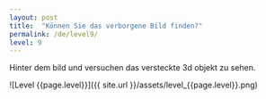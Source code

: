 ```yaml
---
layout: post
title:  "Können Sie das verborgene Bild finden?"
permalink: /de/level9/
level: 9
---
```

Hinter dem bild und versuchen das versteckte 3d objekt zu sehen.

![Level {{page.level}}]({{ site.url }}/assets/level_{{page.level}}.png)